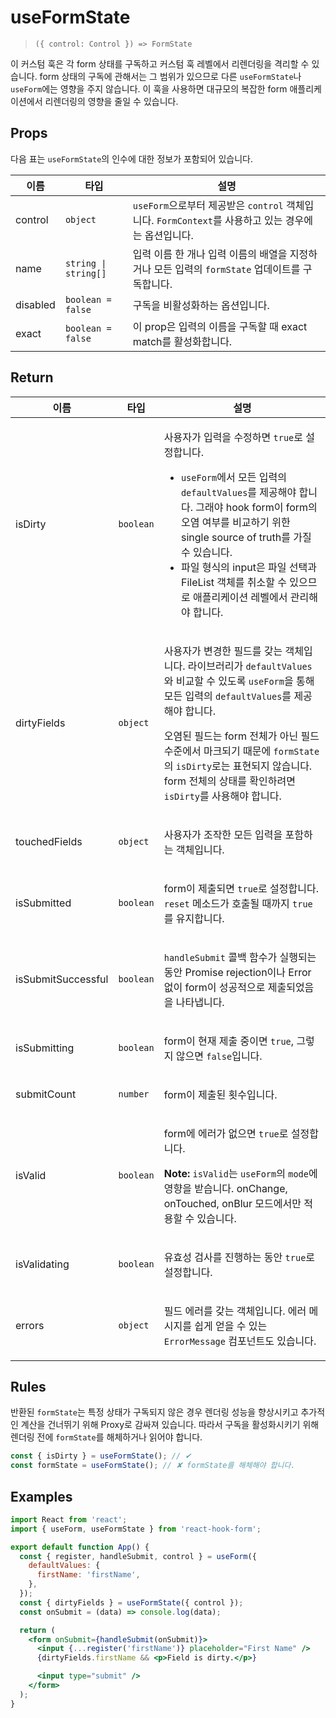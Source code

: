 # useFormState

> `({ control: Control }) => FormState`

이 커스텀 훅은 각 form 상태를 구독하고 커스텀 훅 레벨에서 리렌더링을 격리할 수 있습니다. form 상태의 구독에 관해서는 그 범위가 있으므로 다른 `useFormState`나 `useForm`에는 영향을 주지 않습니다. 이 훅을 사용하면 대규모의 복잡한 form 애플리케이션에서 리렌더링의 영향을 줄일 수 있습니다.

## Props

다음 표는 `useFormState`의 인수에 대한 정보가 포함되어 있습니다.

| 이름     | 타입                 | 설명                                                                                                |
| -------- | -------------------- | --------------------------------------------------------------------------------------------------- |
| control  | `object`             | `useForm`으로부터 제공받은 `control` 객체입니다. `FormContext`를 사용하고 있는 경우에는 옵션입니다. |
| name     | `string \| string[]` | 입력 이름 한 개나 입력 이름의 배열을 지정하거나 모든 입력의 `formState` 업데이트를 구독합니다.      |
| disabled | `boolean = false`    | 구독을 비활성화하는 옵션입니다.                                                                     |
| exact    | `boolean = false`    | 이 prop은 입력의 이름을 구독할 때 exact match를 활성화합니다.                                       |

## Return

<table>
<thead>
<tr>
<th>이름</th>
<th>타입</th>
<th>설명</th>
</tr>
</thead>
<tbody>
<tr>
<td>isDirty</td>
<td>

`boolean`

</td>
<td>

사용자가 입력을 수정하면 `true`로 설정합니다.

- `useForm`에서 모든 입력의 `defaultValues`를 제공해야 합니다. 그래야 hook form이 form의 오염 여부를 비교하기 위한 single source of truth를 가질 수 있습니다.
- 파일 형식의 input은 파일 선택과 FileList 객체를 취소할 수 있으므로 애플리케이션 레벨에서 관리해야 합니다.

</td>
</tr>
<tr>
<td>dirtyFields</td>
<td>

`object`

</td>
<td>

사용자가 변경한 필드를 갖는 객체입니다. 라이브러리가 `defaultValues`와 비교할 수 있도록 `useForm`을 통해 모든 입력의 `defaultValues`를 제공해야 합니다.

오염된 필드는 form 전체가 아닌 필드 수준에서 마크되기 때문에 `formState`의 `isDirty`로는 표현되지 않습니다. form 전체의 상태를 확인하려면 `isDirty`를 사용해야 합니다.

</td>
</tr>
<tr>
<td>touchedFields</td>
<td>

`object`

</td>
<td>

사용자가 조작한 모든 입력을 포함하는 객체입니다.

</td>
</tr>
<tr>
<td>isSubmitted</td>
<td>

`boolean`

</td>
<td>

form이 제출되면 `true`로 설정합니다. `reset` 메소드가 호출될 때까지 `true`를 유지합니다.

</td>
</tr>
<tr>
<td>isSubmitSuccessful</td>
<td>

`boolean`

</td>
<td>

`handleSubmit` 콜백 함수가 실행되는 동안 Promise rejection이나 Error 없이 form이 성공적으로 제출되었음을 나타냅니다.

</td>
</tr>
<tr>
<td>isSubmitting</td>
<td>

`boolean`

</td>
<td>

form이 현재 제출 중이면 `true`, 그렇지 않으면 `false`입니다.

</td>
</tr>
<tr>
<td>submitCount</td>
<td>

`number`

</td>
<td>

form이 제출된 횟수입니다.

</td>
</tr>
<tr>
<td>isValid</td>
<td>

`boolean`

</td>
<td>

form에 에러가 없으면 `true`로 설정합니다.

**Note:** `isValid`는 `useForm`의 `mode`에 영향을 받습니다. onChange, onTouched, onBlur 모드에서만 적용할 수 있습니다.

</td>
</tr>
<tr>
<td>isValidating</td>
<td>

`boolean`

</td>
<td>

유효성 검사를 진행하는 동안 `true`로 설정합니다.

</td>
</tr>
<tr>
<td>errors</td>
<td>

`object`

</td>
<td>

필드 에러를 갖는 객체입니다. 에러 메시지를 쉽게 얻을 수 있는 `ErrorMessage` 컴포넌트도 있습니다.

</td>
</tr>
</tbody>
</table>

## Rules

반환된 `formState`는 특정 상태가 구독되지 않은 경우 렌더링 성능을 향상시키고 추가적인 계산을 건너뛰기 위해 Proxy로 감싸져 있습니다. 따라서 구독을 활성화시키기 위해 렌더링 전에 `formState`를 해체하거나 읽어야 합니다.

```js
const { isDirty } = useFormState(); // ✔︎
const formState = useFormState(); // ✘ formState를 해체해야 합니다.
```

## Examples

```jsx
import React from 'react';
import { useForm, useFormState } from 'react-hook-form';

export default function App() {
  const { register, handleSubmit, control } = useForm({
    defaultValues: {
      firstName: 'firstName',
    },
  });
  const { dirtyFields } = useFormState({ control });
  const onSubmit = (data) => console.log(data);

  return (
    <form onSubmit={handleSubmit(onSubmit)}>
      <input {...register('firstName')} placeholder="First Name" />
      {dirtyFields.firstName && <p>Field is dirty.</p>}

      <input type="submit" />
    </form>
  );
}
```
